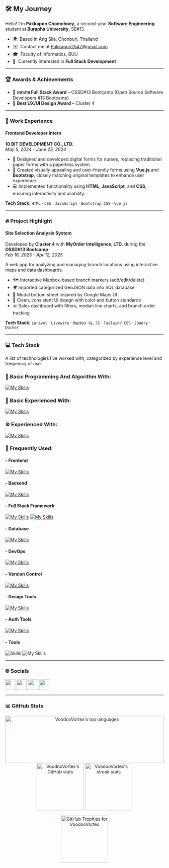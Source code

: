 ## 🛠️ My Journey

Hello! I'm **Pakkapon Chomchoey**, a second-year **Software Engineering** student at **Burapha University**, SE#13.  
* 🌍  Based in Ang Sila, Chonburi, Thailand  
* ✉️  Contact me at [Pakkapon2547@gmail.com](mailto:Pakkapon2547@gmail.com)  
* 🎓  Faculty of Informatics, BUU  
* 🧠  Currently interested in **Full Stack Development** 

---

### 🏆 Awards & Achievements
- 🥇 **มหาเทพ Full Stack Award** – OSSD#13 Bootcamp (Open Source Software Developers #13 Bootcamp)
- 🎨 **Best UX/UI Design Award** – Cluster 4
---

### 💼 Work Experience

#### Frontend Developer Intern  
**10 BIT DEVELOPMENT CO., LTD.**  
*May 5, 2024 - June 25, 2024*  

- 📝 Designed and developed digital forms for nurses, replacing traditional paper forms with a paperless system.  
- 🎨 Created visually appealing and user-friendly forms using **Vue.js** and **Bootstrap**, closely matching original templates to enhance user experience.  
- 💻 Implemented functionality using **HTML**, **JavaScript**, and **CSS**, ensuring interactivity and usability.
  
**Tech Stack**: `HTML` · `CSS` · `JavaScript` · `Bootstrap CSS` · `Vue.js`

---

### 🔥 Project Highlight

#### Site Selection Analysis System
Developed by **Cluster 4** with **MyOrder Intelligence, LTD.** during the **OSSD#13 Bootcamp**  
*Feb 16, 2025 - Apr 12, 2025* 

A web app for analyzing and managing branch locations using interactive maps and data dashboards.

- 🗺️ Interactive Mapbox-based branch markers (add/edit/delete)
- 🌍 Imported categorized GeoJSON data into SQL database
- 📍 Modal bottom sheet inspired by Google Maps UI
- 🎨 Clean, consistent UI design with color and button standards
- 📊 Sales dashboard with filters, median line charts, and branch order tracking

**Tech Stack**: `Laravel` · `Livewire` · `Mapbox GL JS` · `Tailwind CSS` · `JQuery` · `Docker` 

---

### 💻 Tech Stack
A list of technologies I’ve worked with, categorized by experience level and frequency of use.

### 🌱 Basic Programming And Algorithm With:
[![My Skills](https://skillicons.dev/icons?i=java)](https://skillicons.dev)

### 👀 Basic Experienced With:
[![My Skills](https://skillicons.dev/icons?i=cs,solidity,ts)](https://skillicons.dev)

### ⚙️ Experienced With:
[![My Skills](https://skillicons.dev/icons?i=vite,react,vue)](https://skillicons.dev)

### 🔧 Frequently Used:
#### - Frontend
[![My Skills](https://skillicons.dev/icons?i=js,jquery,html,css,bootstrap,tailwind)](https://skillicons.dev)
#### - Backend
[![My Skills](https://skillicons.dev/icons?i=php)](https://skillicons.dev)
#### - Full Stack Framework
[![My Skills](https://skillicons.dev/icons?i=laravel)](https://skillicons.dev)
[![My Skills](https://go-skill-icons.vercel.app/api/icons?i=livewire)](https://laravel-livewire.com)
#### - Database
[![My Skills](https://skillicons.dev/icons?i=mysql)](https://skillicons.dev)
#### - DevOps
[![My Skills](https://skillicons.dev/icons?i=docker)](https://skillicons.dev)
#### - Version Control
[![My Skills](https://skillicons.dev/icons?i=git)](https://skillicons.dev)
#### - Design Tools
[![My Skills](https://skillicons.dev/icons?i=figma)](https://skillicons.dev)
#### - Auth Tools
[![My Skills](https://go-skill-icons.vercel.app/api/icons?i=socialite)](https://laravel.com/docs/socialite)
#### - Tools
![Skills](https://skills-icons.vercel.app/api/icons?i=homebrew)
![My Skills](https://go-skill-icons.vercel.app/api/icons?i=insomnia,postman,gitkraken,wireshark,miro)

---

### 🌐 Socials

<p align="left"> <a href="https://discord.com/users/pk9113" target="_blank" rel="noreferrer"> <picture> <source media="(prefers-color-scheme: dark)" srcset="https://raw.githubusercontent.com/danielcranney/readme-generator/main/public/icons/socials/discord-dark.svg" /> <source media="(prefers-color-scheme: light)" srcset="https://raw.githubusercontent.com/danielcranney/readme-generator/main/public/icons/socials/discord.svg" /> <img src="https://raw.githubusercontent.com/danielcranney/readme-generator/main/public/icons/socials/discord.svg" width="32" height="32" /> </picture> </a> <a href="https://www.facebook.com/pakkapon.forb" target="_blank" rel="noreferrer"> <picture> <source media="(prefers-color-scheme: dark)" srcset="https://raw.githubusercontent.com/danielcranney/readme-generator/main/public/icons/socials/facebook-dark.svg" /> <source media="(prefers-color-scheme: light)" srcset="https://raw.githubusercontent.com/danielcranney/readme-generator/main/public/icons/socials/facebook.svg" /> <img src="https://raw.githubusercontent.com/danielcranney/readme-generator/main/public/icons/socials/facebook.svg" width="32" height="32" /> </picture> </a> <a href="http://www.instagram.com/pk_tonnam" target="_blank" rel="noreferrer"> <picture> <source media="(prefers-color-scheme: dark)" srcset="https://raw.githubusercontent.com/danielcranney/readme-generator/main/public/icons/socials/instagram-dark.svg" /> <source media="(prefers-color-scheme: light)" srcset="https://raw.githubusercontent.com/danielcranney/readme-generator/main/public/icons/socials/instagram.svg" /> <img src="https://raw.githubusercontent.com/danielcranney/readme-generator/main/public/icons/socials/instagram.svg" width="32" height="32" /> </picture> </a>
  <a href="https://www.linkedin.com/in/pakkapon-chomchoey-60377b332" target="_blank" rel="noreferrer"> <picture> <source media="(prefers-color-scheme: dark)" srcset="https://raw.githubusercontent.com/danielcranney/readme-generator/main/public/icons/socials/linkedin-dark.svg" /> <source media="(prefers-color-scheme: light)" srcset="https://raw.githubusercontent.com/danielcranney/readme-generator/main/public/icons/socials/linkedin.svg" /> <img src="https://raw.githubusercontent.com/danielcranney/readme-generator/main/public/icons/socials/linkedin.svg" width="32" height="32" /> </picture> </a>
</p>

---

### 📊 GitHub Stats

<div align="center">
  <img height="150px" width="100%" src="https://github-readme-stats.vercel.app/api/top-langs/?username=VoodooVortex&show_icons=true&locale=en&layout=compact&count_private=true" alt="VoodooVortex's top languages" />
  <img height="150px" src="https://github-readme-stats.vercel.app/api?username=VoodooVortex&show_icons=true&theme=transparent" alt="VoodooVortex's GitHub stats" />
  <img height="150px" src="https://github-readme-streak-stats.herokuapp.com/?user=VoodooVortex" alt="VoodooVortex's streak stats" />
</div>

<p align="center">
  <a href="https://github.com/ryo-ma/github-profile-trophy">
    <img height="150px" src="https://github-profile-trophy.vercel.app/?username=VoodooVortex" alt="GitHub Trophies for VoodooVortex" />
  </a>
</p>

